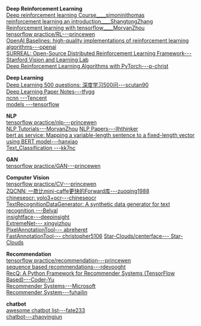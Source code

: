 **Deep Reinforcement Learning**                                                                                                  
[Deep reinforcement learning Course____simoninithomas](https://github.com/simoninithomas/Deep_reinforcement_learning_Course)                                 
[reinforcement learning an introduction____ShangtongZhang](https://github.com/ShangtongZhang/reinforcement-learning-an-introduction)                            
[Reinforcement learning with tensorflow____MorvanZhou](https://github.com/MorvanZhou/Reinforcement-learning-with-tensorflow)                                                      
[tensorflow practice/RL---princewen](https://github.com/princewen/tensorflow_practice/tree/master/RL)                                                               
[OpenAI Baselines: high-quality implementations of reinforcement learning algorithms---openai](https://github.com/openai/baselines)                                          
[SURREAL: Open-Source Distributed Reinforcement Learning Framework---Stanford Vision and Learning Lab](https://github.com/SurrealAI/surreal)                                                  
[Deep Reinforcement Learning Algorithms with PyTorch---p-christ](https://github.com/p-christ/Deep-Reinforcement-Learning-Algorithms-with-PyTorch)                                   
                                                                              
**Deep Learning**                                          
[Deep Learning 500 questions: 深度学习500问---scutan90](https://github.com/scutan90/DeepLearning-500-questions)                                         
[Deep Learning Paper Notes---tfygg](https://github.com/tfygg/Deep-Learning-Paper-Notes)                                    
[ncnn ---Tencent](https://github.com/Tencent/ncnn)                                                                             
[models ---tensorflow](https://github.com/tensorflow/models)                                      

**NLP**                             
[tensorflow practice/nlp---princewen](https://github.com/princewen/tensorflow_practice/tree/master/nlp)                                   
[NLP Tutorials---MorvanZhou](https://github.com/MorvanZhou/NLP-Tutorials)
[NLP Papers---llhthinker](https://github.com/llhthinker/NLP-Papers)                                 
[bert as service: Mapping a variable-length sentence to a fixed-length vector using BERT model---hanxiao](https://github.com/hanxiao/bert-as-service)                                                                                    
[Text_Classification ---kk7nc](https://github.com/kk7nc/Text_Classification)                                               

**GAN**                                    
[tensorflow practice/GAN---princewen](https://github.com/princewen/tensorflow_practice/tree/master/GAN)
                                                           
**Computer Vision**                            
[tensorflow practice/CV---princewen](https://github.com/princewen/tensorflow_practice/tree/master/CV)                                   
[ZQCNN: 一款比mini-caffe更快的Forward库---zuoqing1988](https://github.com/zuoqing1988/ZQCNN)                                         
[chineseocr: yolo3+ocr---chineseocr](https://github.com/chineseocr/chineseocr)                       
[TextRecognitionDataGenerator: A synthetic data generator for text recognition ---Belval](https://github.com/Belval/TextRecognitionDataGenerator)                                       
[insightface---deepinsight](https://github.com/deepinsight/insightface)                                                      
[ExtremeNet--- xingyizhou](https://github.com/xingyizhou/ExtremeNet)                                                      
[PixelAnnotationTool--- abreheret](https://github.com/abreheret/PixelAnnotationTool)                                                   
[FastAnnotationTool--- christopher5106](https://github.com/christopher5106/FastAnnotationTool)                                         [Star-Clouds/centerface--- Star-Clouds](https://github.com/Star-Clouds/centerface)                                                                                         
  
  
  
**Recommendation**                                 
[tensorflow practice/recommendation---princewen](https://github.com/princewen/tensorflow_practice/tree/master/recommendation)             
[sequence based recommendations---rdevooght](https://github.com/rdevooght/sequence-based-recommendations)                                   
[RecQ: A Python Framework for Recommender Systems (TensorFlow Based)---Coder-Yu](https://github.com/Coder-Yu/RecQ)                            
[Recommender Systems---Microsoft](https://github.com/Microsoft/Recommenders)                                                   
[Recommender System---fuhailin](https://github.com/fuhailin/Recommender-System)
 
**chatbot**                                                    
[awesome chatbot list---fate233](https://github.com/fate233/awesome-chatbot-list)                                        
[chatbot---zhaoyingjun](https://github.com/zhaoyingjun/chatbot)
